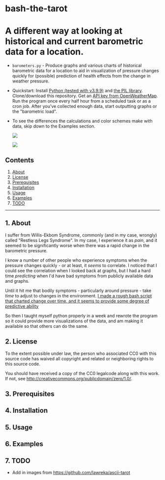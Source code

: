 bash-the-tarot
==========

# A different way at looking at historical and current barometric data for a location.


* `barometers.py` - Produce graphs and various charts of historical barometric data for a location to aid in visualization of pressure changes quickly for (possible) prediction of health effects from the change in weather pressure.  

* Quickstart:  Install [Python (tested with v3.9.9)](https://www.python.org/downloads/) and [the PIL library](https://pillow.readthedocs.io/en/stable/installation.html).  Clone/download this repository. Get an [API key from OpenWeatherMap](http://openweathermap.org/appid).  Run the program once every half hour from a scheduled task or as a cron job.  After you've collected enough data, start outputting graphs or the "barometric load".

* To see the differences the calculations and color schemes make with data, skip down to the Examples section.

  ![](https://i.imgur.com/BDd3tBx.png)

  ![](https://i.imgur.com/OaxA4JG.png)

## Contents
 1. [About](#1-about)
 2. [License](#2-license)
 3. [Prerequisites](#3-prerequisites)
 4. [Installation](#4-installation)
 5. [Usage](#5-usage)
 6. [Examples](#6-Examples)
 7. [TODO](#7-todo)

***

## 1. About

I suffer from Willis-Ekbom Syndrome, commonly (and in my case, wrongly) called "Restless Legs Syndrome".  In my case, I experience it as *pain*, and it seemed to be significantly worse when there was a rapid change in the barometric pressure.

I know a number of other people who experience symptoms when the pressure changes quickly - or at least, it *seems* to correlate.  I noticed that I could see the correlation when I looked back at graphs, but I had a hard time *predicting* when I'd have bad symptoms from publicly available data and graphs.

Until it hit me that bodily symptoms - particularly around pressure - take *time* to adjust to changes in the environment. [I made a rough bash script that charted change over time, and it seems to provide some degree of predictive ability](https://ideatrash.net/2021/12/data-hiding-in-plain-sight-pain-and-pressure-changes-over-time.html) 

So then I taught myself python properly in a week and rewrote the program so it could provide more visualizations of the data, and am making it available so that others can do the same.


## 2. License

 
  To the extent possible under law, the person who associated CC0 with
  this source code has waived all copyright and related or neighboring rights
  to this source code.
 
  You should have received a copy of the CC0 legalcode along with this
  work.  If not, see <http://creativecommons.org/publicdomain/zero/1.0/>.
 
 

## 3. Prerequisites

## 4. Installation

## 5. Usage

## 6. Examples

## 7. TODO

* Add in images from https://github.com/lawreka/ascii-tarot
